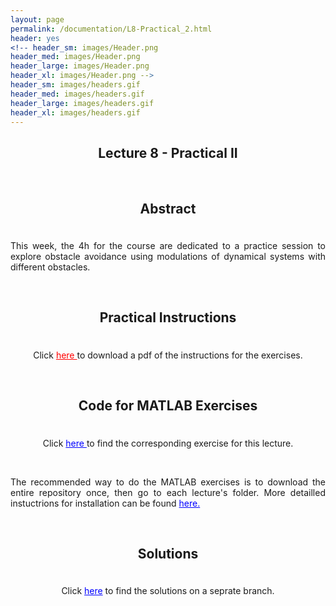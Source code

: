 ```yaml
---
layout: page
permalink: /documentation/L8-Practical_2.html
header: yes
<!-- header_sm: images/Header.png
header_med: images/Header.png
header_large: images/Header.png
header_xl: images/Header.png -->
header_sm: images/headers.gif
header_med: images/headers.gif
header_large: images/headers.gif
header_xl: images/headers.gif
--- 
```


<section class="small-12 large-8 columns page-content">
    

<h1 align="center"> <strong>Lecture 8 - Practical II</strong></h1>

<br>

<h2 align="center"> <strong> Abstract </strong> </h2>
<div style="line-height: 50%">    
<br>    
</div> 
<p align="justify" > This week, the 4h for the course are dedicated to a practice session to explore obstacle avoidance using modulations of dynamical systems with different obstacles. </p>

<br>

<h2 align="center">  <strong>  Practical Instructions </strong>  </h2>
<div style="line-height: 50%">    
<br>    
</div> 
<p align="center"> Click <a href="https://www.epfl.ch/labs/lasa/wp-content/uploads/2022/11/Instructions_Practical_2.pdf" target="_blank" style="color: red;"> here </a> to download a pdf of the instructions for the exercises.</p>

<br>

<h2 align="center">  <strong>  Code for MATLAB Exercises  </strong> </h2>
<div style="line-height: 50%">    
<br>    
</div> 
<p align="center"> Click <a href="https://github.com/learningadaptivereactiverobotcontrol/book-code/tree/main/practical_2" target="_blank" style="color: blue;"> here </a> to find the corresponding exercise for this lecture.</p> <br>

<p align="justify"> The recommended way to do the MATLAB exercises is to download the entire repository once, then go to each lecture's folder. More detailled instuctrions for installation can be found <a href="Software.html" style="color: blue;">here.</a> </p>

<br>

<h2 align="center"><strong>Solutions</strong></h2>
<div style="line-height: 50%">    
<br>    
</div> 
<p align="center">Click <a href="https://github.com/learningadaptivereactiverobotcontrol/book-code/tree/practicals_solutions/practical_2" target="_blank" style="color: blue;">here</a> to find the solutions on a seprate branch.</p>
